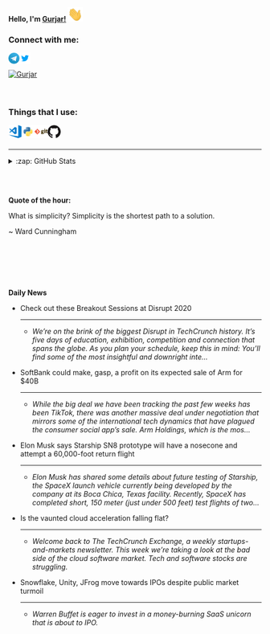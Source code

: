 #### Hello, I'm [Gurjar!](https://GurjarKing.github.io) <img src="https://raw.githubusercontent.com/ABSphreak/ABSphreak/master/gifs/Hi.gif" width="30px"></h2>


### Connect with me:

[<img align="left" alt="Gurjar | Telegram" width="22px" src="https://raw.githubusercontent.com/github/explore/80688e429a7d4ef2fca1e82350fe8e3517d3494d/topics/telegram/telegram.png" />][Telegram]
[<img align="left" alt="Gurjar | Twitter" width="22px" src="https://raw.githubusercontent.com/github/explore/80688e429a7d4ef2fca1e82350fe8e3517d3494d/topics/twitter/twitter.png" />][Twitter]
<br >
<br >
<a href="https://github.com/GurjarKing"><img src="https://komarev.com/ghpvc/?username=GurjarKing" alt="Gurjar" /></a> <br />
<br />
<br />
<!-- <br >

![](https://visitor-badge.glitch.me/badge?page_id=GurjarKing)

<br /> -->

### Things that I use:

[<img align="left" alt="Visual Studio Code" width="26px" src="https://raw.githubusercontent.com/github/explore/80688e429a7d4ef2fca1e82350fe8e3517d3494d/topics/visual-studio-code/visual-studio-code.png" />][VSCode]
[<img align="left" alt="Python" width="26px" src="https://raw.githubusercontent.com/github/explore/80688e429a7d4ef2fca1e82350fe8e3517d3494d/topics/python/python.png" />][Python]
[<img align="left" alt="Git" width="26px" src="https://raw.githubusercontent.com/github/explore/80688e429a7d4ef2fca1e82350fe8e3517d3494d/topics/git/git.png" />][Git]
[<img align="left" alt="GitHub" width="26px" src="https://raw.githubusercontent.com/github/explore/78df643247d429f6cc873026c0622819ad797942/topics/github/github.png" />][Github]

<br />
<br />

---
<details>
  <summary>:zap: GitHub Stats</summary>

<img align="left" alt="Gurjar's Github Stats" src="https://github-readme-stats.vercel.app/api?username=GurjarKing&show_icons=true&hide_border=true&count_private=true&include_all_commit=true&theme=algolia" />

</details>

<!-- ### 🔔 My latest tweet
<a href="https://twitter.com/Gurjar_King43" target="_blank">
	<img src="https://github.com/GurjarKing/GurjarKing/raw/master/tweet.png" width="70%" align="center" alt="Click to view on Twitter" title="My latest tweet, as an image"/>
</a> -->
<br>

<pre>

</pre>

**Quote of the hour:**

What is simplicity? Simplicity is the shortest path to a solution.

~ Ward Cunningham
<pre>

</pre>
<br>
<pre>


</pre>
<strong>Daily News</strong>
  
  - Check out these Breakout Sessions at Disrupt 2020
     <hr/>
     
      - *We’re on the brink of the biggest Disrupt in TechCrunch history. It’s five days of education, exhibition, competition and connection that spans the globe. As you plan your schedule, keep this in mind: You’ll find some of the most insightful and downright inte…*
     
  - SoftBank could make, gasp, a profit on its expected sale of Arm for $40B
      <hr/>
      
      - *While the big deal we have been tracking the past few weeks has been TikTok, there was another massive deal under negotiation that mirrors some of the international tech dynamics that have plagued the consumer social app’s sale. Arm Holdings, which is the mos…*
      
  - Elon Musk says Starship SN8 prototype will have a nosecone and attempt a 60,000-foot return flight
      <hr/>
      
      - *Elon Musk has shared some details about future testing of Starship, the SpaceX launch vehicle currently being developed by the company at its Boca Chica, Texas facility. Recently, SpaceX has completed short, 150 meter (just under 500 feet) test flights of two…*
      
  - Is the vaunted cloud acceleration falling flat?
      <hr/>
      
      - *Welcome back to The TechCrunch Exchange, a weekly startups-and-markets newsletter. This week we’re taking a look at the bad side of the cloud software market. Tech and software stocks are struggling.*
       
  - Snowflake, Unity, JFrog move towards IPOs despite public market turmoil
      <hr/>
       
       - *Warren Buffet is eager to invest in a money-burning SaaS unicorn that is about to IPO.*
      

<br />

[VSCode]: https://code.visualstudio.com/
[Python]: https://www.python.org/
[Git]: https://git-scm.com/
[Github]: https://github.com/
[Telegram]: https://t.me/Gurjar_King/
[Twitter]: https://twitter.com/Gurjar_King43/
